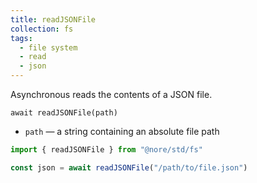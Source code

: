 ```yaml
---
title: readJSONFile
collection: fs
tags:
  - file system
  - read
  - json
---
```


Asynchronous reads the contents of a JSON file.

`await readJSONFile(path)`

- `path` — a string containing an absolute file path

```js
import { readJSONFile } from "@nore/std/fs"

const json = await readJSONFile("/path/to/file.json")
```
